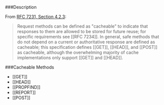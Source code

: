 <!-- --- title: Cacheable Method -->

###Description

From [RFC 7231, Section 4.2.3](https://tools.ietf.org/html/rfc7231#section-4.2.3):

> Request methods can be defined as "cacheable" to indicate that
> responses to them are allowed to be stored for future reuse; for
> specific requirements see [[RFC 7234]].  In general, safe methods that
> do not depend on a current or authoritative response are defined as
> cacheable; this specification defines [[GET]], [[HEAD]], and [[POST]] as
> cacheable, although the overwhelming majority of cache
> implementations only support [[GET]] and [[HEAD]].

###Cacheable Methods

* [[GET]]
* [[HEAD]]
* [[PROPFIND]]
* [[REPORT]]
* [[POST]]
